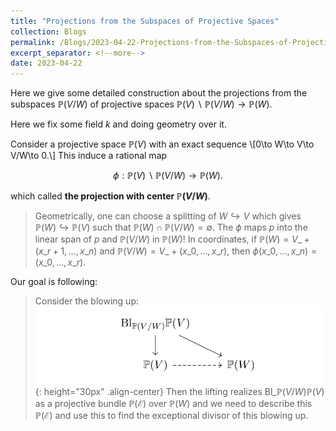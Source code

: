 ```yaml
---
title: "Projections from the Subspaces of Projective Spaces"
collection: Blogs
permalink: /Blogs/2023-04-22-Projections-from-the-Subspaces-of-Projective-Spaces
excerpt_separator: <!--more-->
date: 2023-04-22
---
```

Here we give some detailed construction about the projections from the subspaces $\mathbb{P}(V/W)$ of projective spaces $\mathbb{P}(V)\backslash \mathbb{P}(V/W)\to\mathbb{P}(W)$.
<!--more-->

Here we fix some field $k$ and doing geometry over it.

Consider a projective space $\mathbb{P}(V)$ with an exact sequence
\\[0\to W\to V\to V/W\to 0.\\]
This induce a rational map

$$
\phi:\mathbb{P}(V)\backslash \mathbb{P}(V/W)\to\mathbb{P}(W).
$$

which called **the projection with center $\mathbb{P}(V/W)$**.

> Geometrically, one can choose a splitting of $W\hookrightarrow V$ which gives $\mathbb{P}(W)\hookrightarrow \mathbb{P}(V)$ such that $\mathbb{P}(W)\cap \mathbb{P}(V/W)=\emptyset$. The $\phi$ maps $p$ into the linear span of $p$ and $\mathbb{P}(V/W)$ in $\mathbb{P}(W)$! In coordinates, if $\mathbb{P}(W)=V\_+(x\_{r+1},...,x\_n)$ and $\mathbb{P}(V/W)=V\_+(x\_{0},...,x\_r)$, then $\phi(x\_{0},...,x\_n)=(x\_{0},...,x\_r)$.

Our goal is following:
> Consider the blowing up: ![placeholder](/Images-of-Blogs/B2023-04-22-001.png){: height="30px" .align-center}
> Then the lifting realizes $\mathrm{Bl}\_{\mathbb{P}(V/W)}\mathbb{P}(V)$ as a projective bundle $\mathbb{P}(\mathscr{E})$ over $\mathbb{P}(W)$ and we need to describe this $\mathbb{P}(\mathscr{E})$ and use this to find the exceptional divisor of this blowing up.
